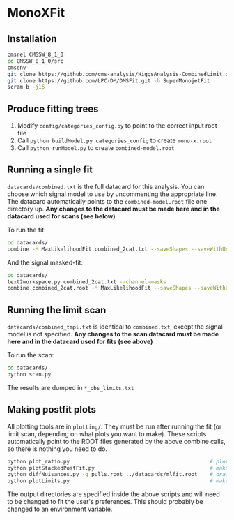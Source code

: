 # MonoXFit

## Installation

```bash
cmsrel CMSSW_8_1_0
cd CMSSW_8_1_0/src
cmsenv
git clone https://github.com/cms-analysis/HiggsAnalysis-CombinedLimit.git HiggsAnalysis/CombinedLimit
git clone https://github.com/LPC-DM/DMSFit.git -b SuperMonojetFit
scram b -j16
```

## Produce fitting trees

1. Modify `config/categories_config.py` to point to the correct input root file
2. Call `python buildModel.py categories_config` to create `mono-x.root`
3. Call `python runModel.py` to create `combined-model.root`

## Running a single fit

`datacards/combined.txt` is the full datacard for this analysis. You can choose which signal model to use by uncommenting the appropriate line. The datacard automatically points to the `combined-model.root` file one directory up. **Any changes to the datacard must be made here and in the datacard used for scans (see below)**

To run the fit:

```bash
cd datacards/
combine -M MaxLikelihoodFit combined_2cat.txt --saveShapes --saveWithUncertainties
```

And the signal masked-fit:

```bash
cd datacards/
text2workspace.py combined_2cat.txt --channel-masks
combine combined_2cat.root -M MaxLikelihoodFit --saveShapes --saveWithUncertainties --setPhysicsModelParameters mask_tight_sig=1,mask_loose_sig=1
```

## Running the limit scan

`datacards/combined_tmpl.txt` is identical to `combined.txt`, except the signal model is not specified. **Any changes to the scan datacard must be made here and in the datacard used for fits (see above)**

To run the scan:

```bash
cd datacards/
python scan.py
```

The results are dumped in `*_obs_limits.txt`

## Making postfit plots

All plotting tools are in `plotting/`. They must be run after running the fit (or limit scan, depending on what plots you want to make). These scripts automatically point to the ROOT files generated by the above combine calls, so there is nothing you need to do.

```bash
python plot_ratio.py                                             # plots the xfer factors - no need to rerun now that the inputs are finalized
python plotStackedPostFit.py                                     # makes the stack plots with prefit and postfit comparisons to data
python diffNuisances.py -g pulls.root ../datacards/mlfit.root    # draws the pulls plot
python plotLimits.py                                             # makes the limit plots (both sigma and sigma/sigma_theory)
```

The output directories are specified inside the above scripts and will need to be changed to fit the user's preferences. This should probably be changed to an environment variable.

